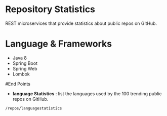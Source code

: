 # Repository Statistics
REST microservices that provide statistics about public repos on GitHub.

# Language & Frameworks  
- Java 8
- Spring Boot
- Spring Web
- Lombok

#End Points
- **language Statistics** : list the languages used by the 100 trending public repos on GitHub.
```
/repos/languagestatistics
```
